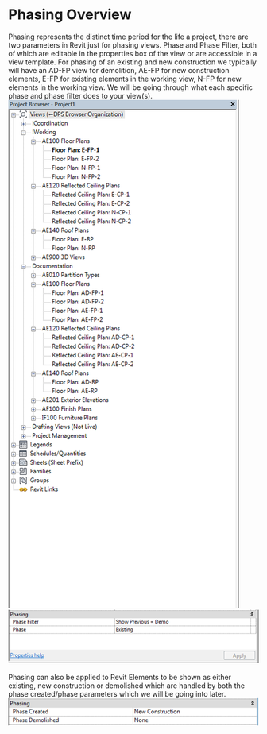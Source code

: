# Phasing Overview

Phasing represents the distinct time period for the life a project, there are two parameters in Revit just for phasing views. Phase and Phase Filter, both of which are editable in the properties box of the view or are accessible in a view template. For phasing of an existing and new construction we typically will have an AD-FP view for demolition, AE-FP for new construction elements, E-FP for existing elements in the working view, N-FP for new elements in the working view. We will be going through what each specific phase and phase filter does to your view(s).
<br>
<img src="images/6/ViewNaming.png"> <img src="images/6/ViewPhasing.png">
<br>
<br>
Phasing can also be applied to Revit Elements to be shown as either existing, new construction or demolished which are handled by both the phase created/phase parameters which we will be going into later. 
<img src="images/6/ElementPhasing.png">
